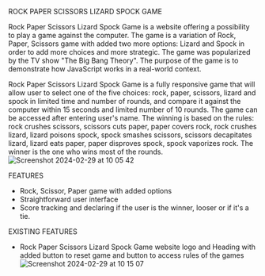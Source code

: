 ROCK PAPER SCISSORS LIZARD SPOCK GAME

Rock Paper Scissors Lizard Spock Game is a website offering a possibility to play a game against the computer. The game is a variation of Rock, Paper, Scissors game with added two more options: Lizard and Spock in order to add more choices and more strategic. The game was popularized by the TV show "The Big Bang Theory". The purpose of the game is to demonstrate how JavaScript works in a real-world context. 

Rock Paper Scissors Lizard Spock Game is a fully responsive game that will allow user to select one of the five choices: rock, paper, scissors, lizard and spock in limited time and number of rounds, and compare it against the computer within 15 seconds and limited number of 10 rounds. The game can be accessed after entering user's name. The winning is based on the rules: rock crushes scissors, scissors cuts paper, paper covers rock, rock crushes lizard, lizard poisons spock, spock smashes scissors, scissors decapitates lizard, lizard eats paper, paper disproves spock, spock vaporizes rock. The winner is the one who wins most of the rounds. 
![Screenshot 2024-02-29 at 10 05 42](https://github.com/Anna8742/RockPaperScissorsLizardSpockGame/assets/31070626/7453e222-8481-46e5-948f-67c56890ca6b)

FEATURES
- Rock, Scissor, Paper game with added options
- Straightforward user interface
- Score tracking and declaring if the user is the winner, looser or if it's a tie.

EXISTING FEATURES
- Rock Paper Scissors Lizard Spock Game website logo and Heading with added button to reset game and button to access rules of the games
  ![Screenshot 2024-02-29 at 10 15 07](https://github.com/Anna8742/RockPaperScissorsLizardSpockGame/assets/31070626/56f7b149-948d-464e-afb1-fb6764e384eb)




